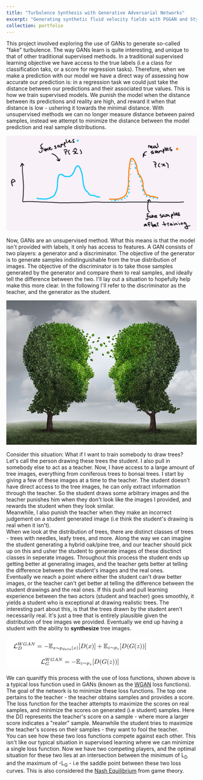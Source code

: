 ```yaml
---
title: "Turbulence Synthesis with Generative Adversarial Networks"
excerpt: "Generating synthetic fluid velocity fields with PGGAN and StyleGAN networks <br/><img src='/images/GAN_arch.PNG'>"
collection: portfolio
---
```


This project involved exploring the use of GANs to generate so-called "fake" turbulence. The way GANs learn is quite interesting, and unique to that of other traditional supervised methods. In a traditional supervised learning objective we have access to the true labels (i.e a class for classification taks, or a score for regression tasks). Therefore, when we make a prediction with our model we have a direct way of assessing how accurate our prediction is: in a regression task we could just take the distance between our predictions and their associated true values. This is how we train supervised models. We punish the model when the distance between its predictions and reality are high, and reward it when that distance is low - ushering it towards the minimal distance. With unsupervised methods we can no longer measure distance between paired samples, instead we attempt to minimize the distance between the model prediction and real sample distributions.

<img src='/images/dists.PNG'>

Now, GANs are an unsupervised method. What this means is that the model isn't provided with labels, it only has access to features. A GAN consists of two players: a generator and a discriminator. The objective of the generator is to generate samples indistinguishable from the true distribution of images. The objective of the discriminator is to take those samples generated by the generator and compare them to real samples, and ideally tell the difference between the two. I'll lay out a situation to hopefully help make this more clear. In the following I'll refer to the discriminator as the teacher, and the generator as the student.

<img src='/images/trees.jpg'>

Consider this situation: What if I want to train somebody to draw trees? Let's call the person drawing these trees the student. I also pull in somebody else to act as a teacher. Now, I have access to a large amount of tree images, everything from coniferous trees to bonsai trees. I start by giving a few of these images at a time to the teacher. The student doesn't have direct access to the tree images, he can only extract information through the teacher. So the student draws some arbitrary images and the teacher punishes him when they don't look like the images I provided, and rewards the student when they look similar. <br/>
Meanwhile, I also punish the teacher when they make an incorrect judgement on a student generated image (i.e think the student's drawing is real when it isn't).<br/>
When we look at the distribution of trees, there are distinct classes of trees - trees with needles, leafy trees, and more. Along the way we can imagine the student generating a hybrid oak/pine tree, and our teacher should pick up on this and usher the student to generate images of these disctinct classes in seperate images. Throughout this process the student ends up getting better at generating images, and the teacher gets better at telling the difference between the student's images and the real ones.<br/>
Eventually we reach a point where either the student can't draw better images, or the teacher can't get better at telling the difference between the student drawings and the real ones. If this push and pull learning experience between the two actors (student and teacher) goes smoothly, it yields a student who is exceptional at drawing realistic trees. The interesting part about this, is that the trees drawn by the student aren't necessarily real. It's just a tree that is entirely plausible given the distribution of tree images we provided. Eventually we end up having a student with the ability to **synthesize** tree images.

<img src='/images/GAN_loss.PNG'>

We can quanitfy this process with the use of loss functions, shown above is a typical loss function used in GANs (known as the [WGAN](https://arxiv.org/abs/1701.07875) loss functions). The goal of the network is to minimize these loss functions. The top one pertains to the teacher - the teacher obtains samples and provides a score. The loss function for the teacher attempts to maximize the scores on real samples, and minimize the scores on generated (i.e student) samples. Here the D() represents the teacher's score on a sample - where more a larger score indicates a "realer" sample. Meanwhile the student tries to maximize the teacher's scores on their samples - they want to fool the teacher. <br/>
You can see how these two loss functions compete against each other. This isn't like our typical situation in supervised learning where we can minimize a single loss function. Now we have two competing players, and the optimal situation for these two lies at an intersection between the minimum of L<sub>D</sub> and the maximum of -L<sub>G</sub> - i.e the saddle point between these two loss curves. This is also considered the [Nash Equilibrium](https://en.wikipedia.org/wiki/Nash_equilibrium) from game theory.
